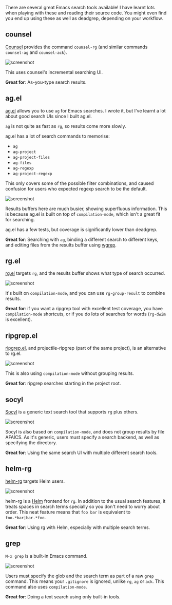 There are several great Emacs search tools available! I have learnt
lots when playing with these and reading their source code. You might
even find you end up using these as well as deadgrep, depending on
your workflow.

## counsel

[Counsel](https://github.com/abo-abo/swiper) provides the command
`counsel-rg` (and similar commands `counsel-ag` and `counsel-ack`).

![screenshot](./counsel_rg_screenshot.png)

This uses counsel's incremental searching UI.

**Great for**: As-you-type search results.

## ag.el

[ag.el](https://github.com/Wilfred/ag.el/) allows you to use `ag` for
Emacs searches. I wrote it, but I've learnt a lot about good search
UIs since I built ag.el.

`ag` is not quite as fast as `rg`, so results come more slowly.

ag.el has a lot of search commands to memorise:

* `ag`
* `ag-project`
* `ag-project-files`
* `ag-files`
* `ag-regexp`
* `ag-project-regexp`

This only covers some of the possible filter combinations, and caused
confusion for users who expected regexp search to be the default.

![screenshot](./ag_screenshot.png)

Results buffers here are much busier, showing superfluous
information. This is because ag.el is built on top of
`compilation-mode`, which isn't a great fit for searching.

ag.el has a few tests, but coverage is significantly lower than
deadgrep.

**Great for**: Searching with `ag`, binding a different search to
different keys, and editing files from the results buffer using
[wgrep](https://github.com/mhayashi1120/Emacs-wgrep).

## rg.el

[rg.el](https://github.com/dajva/rg.el) targets `rg`, and the results
buffer shows what type of search occurred.

![screenshot](./rg_el_screenshot.png)

It's built on `compilation-mode`, and you can use `rg-group-result` to
combine results.

**Great for**: if you want a ripgrep tool with excellent test
coverage, you have `compilation-mode` shortcuts, or if you do lots of
searches for words (`rg-dwim` is excellent).

## ripgrep.el

[ripgrep.el](https://github.com/nlamirault/ripgrep.el), and
projectile-ripgrep (part of the same project), is an alternative to
rg.el.

![screenshot](./ripgrep_el_screenshot.png)

This is also using `compilation-mode` without grouping
results. 

**Great for**: ripgrep searches starting in the project root.

## socyl

[Socyl](https://github.com/nlamirault/socyl) is a generic text search
tool that supports `rg` plus others.

![screenshot](./socyl_screenshot.png)

Socyl is also based on `compilation-mode`, and does not group results
by file AFAICS. As it's generic, users must specify a search backend,
as well as specifying the directory.

**Great for**: Using the same search UI with multiple different search
tools.

## helm-rg

[helm-rg](https://github.com/cosmicexplorer/helm-rg) targets Helm
users.

![screenshot](./helm_rg_screenshot.png)

helm-rg is a [Helm](https://github.com/emacs-helm/helm) frontend for
`rg`. In addition to the usual search features, it treats spaces in
search terms specially so you don't need to worry about order. This
neat feature means that `foo bar` is equivalent to
`foo.*bar|bar.*foo`.

**Great for**: Using rg with Helm, especially with multiple search
terms.

## grep

`M-x grep` is a built-in Emacs command.

![screenshot](./grep_screenshot.png)

Users must specify the glob and the search term as part of a raw
`grep` command. This means your `.gitignore` is ignored, unlike `rg`,
`ag` or `ack`. This command also uses `compilation-mode`.

**Great for**: Doing a text search using only built-in tools.
